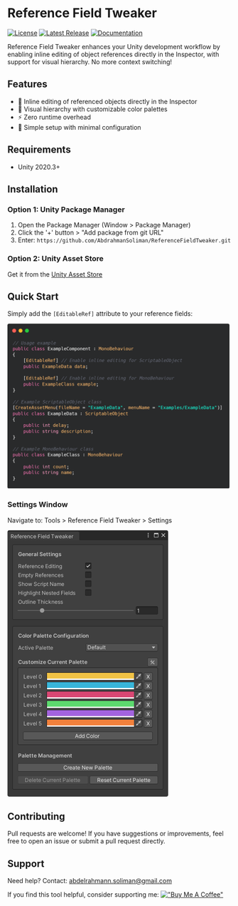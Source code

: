 # Reference Field Tweaker
[![License](https://img.shields.io/badge/license-MIT-green.svg)](https://opensource.org/licenses/MIT)
[![Latest Release](https://img.shields.io/github/v/release/AbdrahmanSoliman/ReferenceFieldTweaker?include_prereleases&sort=semver&color=orange)](https://github.com/AbdrahmanSoliman/ReferenceFieldTweaker/releases)
[![Documentation](https://img.shields.io/badge/documentation-available-blue)](https://github.com/AbdrahmanSoliman/ReferenceFieldTweaker/blob/master/Docs~/Documentation/Reference%20Field%20Tweaker%20Documentation.pdf)

Reference Field Tweaker enhances your Unity development workflow by enabling inline editing of object references directly in the Inspector, with support for visual hierarchy. No more context switching!

## Features
- 🎯 Inline editing of referenced objects directly in the Inspector
- 🎨 Visual hierarchy with customizable color palettes
- ⚡ Zero runtime overhead
- 🔧 Simple setup with minimal configuration

## Requirements
- Unity 2020.3+

## Installation
### Option 1: Unity Package Manager
1. Open the Package Manager (Window > Package Manager)
2. Click the '+' button > "Add package from git URL"
3. Enter: `https://github.com/AbdrahmanSoliman/ReferenceFieldTweaker.git`

### Option 2: Unity Asset Store
Get it from the [Unity Asset Store](https://assetstore.unity.com/packages/slug/307666)

## Quick Start
Simply add the `[EditableRef]` attribute to your reference fields:

<img src="https://github.com/AbdrahmanSoliman/ReferenceFieldTweaker/blob/master/Docs~/Images/CodeExample.png" alt="Code Example" width="500" height="370" />

### Settings Window
Navigate to: Tools > Reference Field Tweaker > Settings

<img src="https://github.com/AbdrahmanSoliman/ReferenceFieldTweaker/blob/master/Docs~/Images/SettingsWindow.png" alt="Settings Window UI" width="362" height="598" />

## Contributing
Pull requests are welcome! If you have suggestions or improvements, feel free to open an issue or submit a pull request directly.

## Support
Need help? Contact: abdelrahmann.soliman@gmail.com

If you find this tool helpful, consider supporting me:
[!["Buy Me A Coffee"](https://img.shields.io/badge/Buy_Me_A_Coffee-FFDD00?style=flat&logo=buy-me-a-coffee&logoColor=black)](https://www.buymeacoffee.com/abdelrahmansoliman)